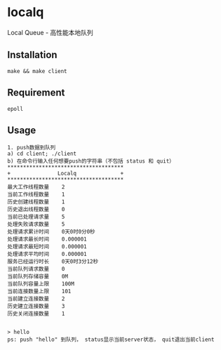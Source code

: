 # localq
Local Queue - 高性能本地队列

## Installation
```shell
make && make client
```
## Requirement
```shell
epoll
```

## Usage
```shell
1. push数据到队列
a) cd client; ./client
b) 在命令行输入任何想要push的字符串（不包括 status 和 quit）
*************************************
+               Localq              +
*************************************
最大工作线程数量	2
当前工作线程数量	1
历史创建线程数量	1
历史退出线程数量	0
当前已处理请求量	5
处理失败请求数量	5
处理请求累计时间	0天0时0分0秒
处理请求最长时间	0.000001
处理请求最短时间	0.000001
处理请求平均时间	0.000001
服务已经运行时长	0天0时3分12秒
当前队列请求数量	0
当前队列存储容量	0M
当前队列容量上限	100M
当前连接数量上限	101
当前建立连接数量	2
历史建立连接数量	3
历史关闭连接数量	1


> hello
ps: push "hello" 到队列， status显示当前server状态， quit退出当前client
```
